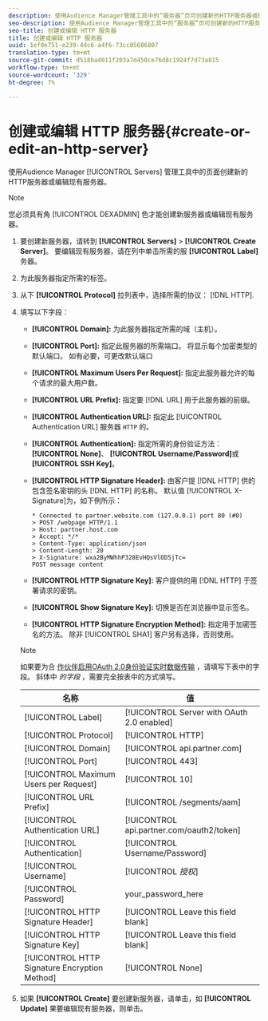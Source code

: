 ```yaml
---
description: 使用Audience Manager管理工具中的“服务器”页可创建新的HTTP服务器或编辑现有服务器。
seo-description: 使用Audience Manager管理工具中的“服务器”页可创建新的HTTP服务器或编辑现有服务器。
seo-title: 创建或编辑 HTTP 服务器
title: 创建或编辑 HTTP 服务器
uuid: 1ef0e751-e239-4dc6-a4f6-73cc05686807
translation-type: tm+mt
source-git-commit: d518ba4011f203a7d450ce76d8c1924f7d73a815
workflow-type: tm+mt
source-wordcount: '329'
ht-degree: 7%

---
```



# 创建或编辑 HTTP 服务器{#create-or-edit-an-http-server}

使用Audience Manager [!UICONTROL Servers] 管理工具中的页面创建新的HTTP服务器或编辑现有服务器。

>[!NOTE]
>
>您必须具有角 [!UICONTROL DEXADMIN] 色才能创建新服务器或编辑现有服务器。

1. 要创建新服务器，请转到 **[!UICONTROL Servers]** > **[!UICONTROL Create Server]**。 要编辑现有服务器，请在列中单击所需的服 **[!UICONTROL Label]** 务器。
1. 为此服务器指定所需的标签。
1. 从下 **[!UICONTROL Protocol]** 拉列表中，选择所需的协议： [!DNL HTTP].
1. 填写以下字段：

   * **[!UICONTROL Domain]:** 为此服务器指定所需的域（主机）。
   * **[!UICONTROL Port]:** 指定此服务器的所需端口。 将显示每个加密类型的默认端口。 如有必要，可更改默认端口
   * **[!UICONTROL Maximum Users Per Request]:** 指定此服务器允许的每个请求的最大用户数。
   * **[!UICONTROL URL Prefix]:** 指定要 [!DNL URL] 用于此服务器的前缀。
   * **[!UICONTROL Authentication URL]:** 指定此 [!UICONTROL Authentication URL] 服务器 `HTTP` 的。
   * **[!UICONTROL Authentication]:** 指定所需的身份验证方法： **[!UICONTROL None]**、 **[!UICONTROL Username/Password]**&#x200B;或 **[!UICONTROL SSH Key]**。
   * **[!UICONTROL HTTP Signature Header]:** 由客户提 [!DNL HTTP] 供的包含签名密钥的头 [!DNL HTTP] 的名称。 默认值 [!UICONTROL X-Signature]为，如下例所示：

      ```
      * Connected to partner.website.com (127.0.0.1) port 80 (#0)
      > POST /webpage HTTP/1.1
      > Host: partner.host.com
      > Accept: */*
      > Content-Type: application/json
      > Content-Length: 20
      > X-Signature: wxa2ByMWhhP328EvHQsVlOD5jTc=
      POST message content
      ```

   * **[!UICONTROL HTTP Signature Key]:** 客户提供的用 [!DNL HTTP] 于签署请求的密钥。
   * **[!UICONTROL Show Signature Key]:** 切换是否在浏览器中显示签名。
   * **[!UICONTROL HTTP Signature Encryption Method]:** 指定用于加密签名的方法。 除非 [!UICONTROL SHA1] 客户另有选择，否则使用。

   >[!NOTE]
   >
   >如果要为合 [作伙伴启用OAuth 2.0身份验证实时数据传输](https://docs.adobe.com/help/en/audience-manager/user-guide/implemenation-integration-guides/receiving-audience-data/real-time-outbound-transfers/oauth-in-outbound-transfers.html) ，请填写下表中的字段。 斜体中 *的字段* ，需要完全按表中的方式填写。

   | 名称 | 值 |
   |---|---|
   | [!UICONTROL Label] | [!UICONTROL Server with OAuth 2.0 enabled] |
   | [!UICONTROL Protocol] | [!UICONTROL HTTP] |
   | [!UICONTROL Domain] | [!UICONTROL api.partner.com] |
   | [!UICONTROL Port] | [!UICONTROL 443] |
   | [!UICONTROL Maximum Users per Request] | [!UICONTROL 10] |
   | [!UICONTROL URL Prefix] | [!UICONTROL /segments/aam] |
   | [!UICONTROL Authentication URL] | [!UICONTROL api.partner.com/oauth2/token] |
   | [!UICONTROL Authentication] | [!UICONTROL Username/Password] |
   | [!UICONTROL Username] | [!UICONTROL *授权*] |
   | [!UICONTROL Password] | your_password_here |
   | [!UICONTROL HTTP Signature Header] | [!UICONTROL Leave this field blank] |
   | [!UICONTROL HTTP Signature Key] | [!UICONTROL Leave this field blank] |
   | [!UICONTROL HTTP Signature Encryption Method] | [!UICONTROL None] |

1. 如果 **[!UICONTROL Create]** 要创建新服务器，请单击，如 **[!UICONTROL Update]** 果要编辑现有服务器，则单击。
